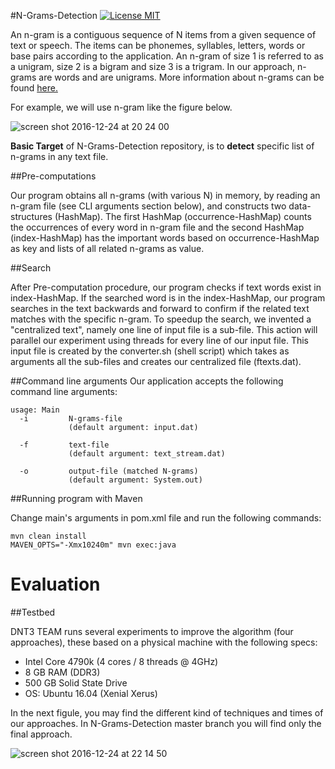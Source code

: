 #N-Grams-Detection [![License MIT][badge-license]](LICENSE)

An n-gram is a contiguous sequence of N items from a given sequence of text or speech. The items can be phonemes, syllables, letters, words or base pairs according to the application. An n-gram of size 1 is referred to as a unigram, size 2 is a bigram and size 3 is a trigram. In our approach, n-grams are words and are unigrams. More information about n-grams can be found [here.](https://en.wikipedia.org/wiki/N-gram)

For example, we will use n-gram like the figure below.

![screen shot 2016-12-24 at 20 24 00](https://cloud.githubusercontent.com/assets/11991105/21468421/3fa6e49c-ca18-11e6-8b7b-c27fdf47fd88.png)

**Basic Target** of N-Grams-Detection repository, is to **detect** specific list of n-grams in any text file.

##Pre-computations

Our program obtains all n-grams (with various N) in memory, by reading an n-gram file (see CLI arguments section below), and constructs two data-structures (HashMap). The first HashMap (occurrence-HashMap) counts the occurrences of every word in n-gram file and the second HashMap (index-HashMap) has the important words based on occurrence-HashMap as key and lists of all related n-grams as value.

##Search

After Pre-computation procedure, our program checks if text words exist in index-HashMap. If the searched word is in the index-HashMap, our program searches in the text backwards and forward to confirm if the related text matches with the specific n-gram. To speedup the search, we invented a "centralized text", namely one line of input file is a sub-file. This action will parallel our experiment using threads for every line of our input file. This input file is created by the converter.sh (shell script) which takes as arguments all the sub-files and creates our centralized file (ftexts.dat).



##Command line arguments
Our application accepts the following command line arguments:

```
usage: Main
  -i         N-grams-file
             (default argument: input.dat)
                
  -f         text-file
             (default argument: text_stream.dat)
                
  -o         output-file (matched N-grams) 
             (default argument: System.out)
```


##Running program with Maven

Change main's arguments in pom.xml file and run the following commands:

```
mvn clean install
MAVEN_OPTS="-Xmx10240m" mvn exec:java
```

# Evaluation

##Testbed

DNT3 TEAM runs several experiments to improve the algorithm (four approaches), these based on a physical machine with the following specs:

* Intel Core 4790k (4 cores / 8 threads @ 4GHz)
* 8 GB RAM (DDR3)
* 500 GB Solid State Drive
* OS: Ubuntu 16.04 (Xenial Xerus)

In the next figule, you may find the different kind of techniques and times of our approaches. In N-Grams-Detection master branch you will find only the final approach.

![screen shot 2016-12-24 at 22 14 50](https://cloud.githubusercontent.com/assets/11991105/21468653/6f0ec336-ca26-11e6-9550-8a37d5cee4cc.png)

[badge-license]: https://img.shields.io/badge/license-MIT-green.svg
